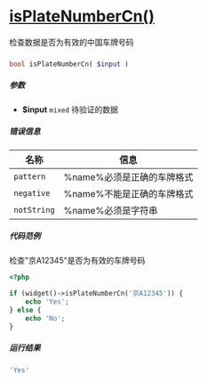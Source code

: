[isPlateNumberCn()](http://twinh.github.io/widget/api/isPlateNumberCn)
======================================================================

检查数据是否为有效的中国车牌号码

### 
```php
bool isPlateNumberCn( $input )
```

##### 参数
* **$input** `mixed` 待验证的数据

##### 错误信息
| **名称**              | **信息**                                                       | 
|-----------------------|----------------------------------------------------------------|
| `pattern`             | %name%必须是正确的车牌格式                                     |
| `negative`            | %name%不能是正确的车牌格式                                     |
| `notString`           | %name%必须是字符串                                             |

##### 代码范例
检查"京A12345"是否为有效的车牌号码
```php
<?php
 
if (widget()->isPlateNumberCn('京A12345')) {
    echo 'Yes';
} else {
    echo 'No';
}
```
##### 运行结果
```php
'Yes'
```
